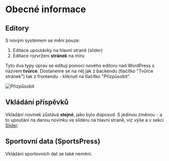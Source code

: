 # Obecné informace

## Editory

S novým systémem se mění pouze:

1. Editace upoutávky na hlavní straně (slider)
2. Editace rozvržení **stránek** na míru

Tyto dva typy úprav se editují pomocí nového editoru nad WordPress s názvem **tvůrce**. Dostaneme se na něj jak z backendu (tlačítko "Tvůrce stránek") tak z frontendu - kliknutí na tlačítko "Přizpůsobit".

![Přizpůsobit](https://i.imgur.com/RQRzlNp.png "Přizpůsobit")

## Vkládání příspěvků

Vkládání novinek zůstává **stejné**, jako bylo doposud. S jedinou změnou - a to upoutání na danou novinku ve slideru na hlavní straně, viz výše a v sekci [Slider](/).

## Sportovní data (SportsPress)

Vkládání sportovních dat se také nemění.